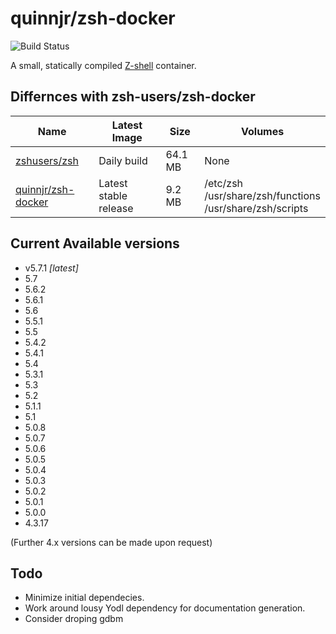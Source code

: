 # quinnjr/zsh-docker

![Build Status](https://api.travis-ci.org/quinnjr/zsh-docker.svg?branch=master)

A small, statically compiled [Z-shell](https://zsh.org) container.

## Differnces with zsh-users/zsh-docker

|Name|Latest Image|Size|Volumes|
|----|------------|----|-------|
|[zshusers/zsh](https://hub.docker.com/r/zshusers/zsh)|Daily build|64.1 MB|None|
|[quinnjr/zsh-docker](https://hub.docker.com/r/quinnjr/zsh-docker)|Latest stable release|9.2 MB|/etc/zsh<br/>/usr/share/zsh/functions<br/>/usr/share/zsh/scripts|

## Current Available versions
- v5.7.1 _[latest]_
- 5.7
- 5.6.2
- 5.6.1
- 5.6
- 5.5.1
- 5.5
- 5.4.2
- 5.4.1
- 5.4
- 5.3.1
- 5.3
- 5.2
- 5.1.1
- 5.1
- 5.0.8
- 5.0.7
- 5.0.6
- 5.0.5
- 5.0.4
- 5.0.3
- 5.0.2
- 5.0.1
- 5.0.0
- 4.3.17

(Further 4.x versions can be made upon request)

## Todo
- Minimize initial dependecies.
- Work around lousy Yodl dependency for documentation generation.
- Consider droping gdbm
